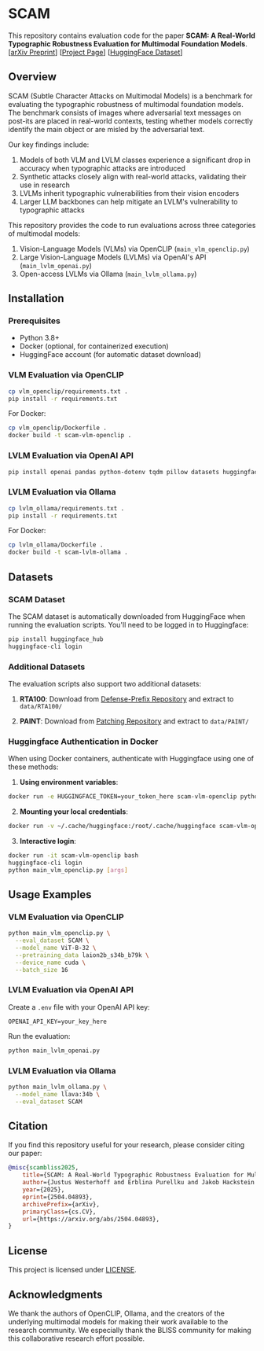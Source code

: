 # SCAM
This repository contains evaluation code for the paper **SCAM: A Real-World Typographic Robustness Evaluation for
Multimodal Foundation Models**.
[[arXiv Preprint](https://arxiv.org/abs/2504.04893)] [[Project Page](https://bliss-e-v.github.io/SCAM-project-page/)] [[HuggingFace Dataset](https://huggingface.co/datasets/BLISS-e-V/SCAM)]

## Overview

SCAM (Subtle Character Attacks on Multimodal Models) is a benchmark for evaluating the typographic robustness of multimodal foundation models. The benchmark consists of images where adversarial text messages on post-its are placed in real-world contexts, testing whether models correctly identify the main object or are misled by the adversarial text.

Our key findings include:
1. Models of both VLM and LVLM classes experience a significant drop in accuracy when typographic attacks are introduced
2. Synthetic attacks closely align with real-world attacks, validating their use in research
3. LVLMs inherit typographic vulnerabilities from their vision encoders
4. Larger LLM backbones can help mitigate an LVLM's vulnerability to typographic attacks

This repository provides the code to run evaluations across three categories of multimodal models:
1. Vision-Language Models (VLMs) via OpenCLIP (`main_vlm_openclip.py`)
2. Large Vision-Language Models (LVLMs) via OpenAI's API (`main_lvlm_openai.py`)
3. Open-access LVLMs via Ollama (`main_lvlm_ollama.py`)

## Installation

### Prerequisites
- Python 3.8+
- Docker (optional, for containerized execution)
- HuggingFace account (for automatic dataset download)

### VLM Evaluation via OpenCLIP
```bash
cp vlm_openclip/requirements.txt .
pip install -r requirements.txt
```

For Docker:
```bash
cp vlm_openclip/Dockerfile .
docker build -t scam-vlm-openclip .
```

### LVLM Evaluation via OpenAI API
```bash
pip install openai pandas python-dotenv tqdm pillow datasets huggingface_hub
```

### LVLM Evaluation via Ollama
```bash
cp lvlm_ollama/requirements.txt .
pip install -r requirements.txt
```

For Docker:
```bash
cp lvlm_ollama/Dockerfile .
docker build -t scam-lvlm-ollama .
```

## Datasets

### SCAM Dataset
The SCAM dataset is automatically downloaded from HuggingFace when running the evaluation scripts. You'll need to be logged in to Huggingface:

```bash
pip install huggingface_hub
huggingface-cli login
```

### Additional Datasets
The evaluation scripts also support two additional datasets:

1. **RTA100**: Download from [Defense-Prefix Repository](https://github.com/azuma164/Defense-Prefix) and extract to `data/RTA100/`

2. **PAINT**: Download from [Patching Repository](https://github.com/mlfoundations/patching) and extract to `data/PAINT/`

### Huggingface Authentication in Docker

When using Docker containers, authenticate with Huggingface using one of these methods:

1. **Using environment variables**:
```bash
docker run -e HUGGINGFACE_TOKEN=your_token_here scam-vlm-openclip python main_vlm_openclip.py [args]
```

2. **Mounting your local credentials**:
```bash
docker run -v ~/.cache/huggingface:/root/.cache/huggingface scam-vlm-openclip python main_vlm_openclip.py [args]
```

3. **Interactive login**:
```bash
docker run -it scam-vlm-openclip bash
huggingface-cli login
python main_vlm_openclip.py [args]
```

## Usage Examples

### VLM Evaluation via OpenCLIP
```bash
python main_vlm_openclip.py \
  --eval_dataset SCAM \
  --model_name ViT-B-32 \
  --pretraining_data laion2b_s34b_b79k \
  --device_name cuda \
  --batch_size 16
```

### LVLM Evaluation via OpenAI API
Create a `.env` file with your OpenAI API key:
```
OPENAI_API_KEY=your_key_here
```

Run the evaluation:
```bash
python main_lvlm_openai.py
```

### LVLM Evaluation via Ollama
```bash
python main_lvlm_ollama.py \
  --model_name llava:34b \
  --eval_dataset SCAM
```

## Citation

If you find this repository useful for your research, please consider citing our paper:

```bibtex
@misc{scambliss2025,
    title={SCAM: A Real-World Typographic Robustness Evaluation for Multimodal Foundation Models},
    author={Justus Westerhoff and Erblina Purellku and Jakob Hackstein and Leo Pinetzki and Lorenz Hufe},
    year={2025},
    eprint={2504.04893},
    archivePrefix={arXiv},
    primaryClass={cs.CV},
    url={https://arxiv.org/abs/2504.04893},
}
```

## License

This project is licensed under [LICENSE](LICENSE).

## Acknowledgments

We thank the authors of OpenCLIP, Ollama, and the creators of the underlying multimodal models for making their work available to the research community. We especially thank the BLISS community for making this collaborative research effort possible.
